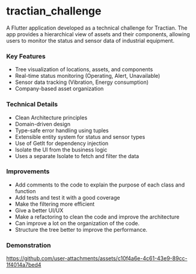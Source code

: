 # tractian_challenge

A Flutter application developed as a technical challenge for Tractian. The app provides a hierarchical view of assets and their components, allowing users to monitor the status and sensor data of industrial equipment.

### Key Features
- Tree visualization of locations, assets, and components
- Real-time status monitoring (Operating, Alert, Unavailable)
- Sensor data tracking (Vibration, Energy consumption)
- Company-based asset organization

### Technical Details
- Clean Architecture principles
- Domain-driven design
- Type-safe error handling using tuples
- Extensible entity system for status and sensor types
- Use of GetIt for dependency injection
- Isolate the UI from the business logic
- Uses a separate Isolate to fetch and filter the data

### Improvements
- Add comments to the code to explain the purpose of each class and function
- Add tests and test it with a good coverage
- Make the filtering more efficient
- Give a better UI/UX
- Make a refactoring to clean the code and improve the architecture
- Can improve a lot on the organization of the code.
- Structure the tree better to improve the performance.

### Demonstration

https://github.com/user-attachments/assets/c10f4a6e-4c61-43e9-89cc-1f4014a7bed4

